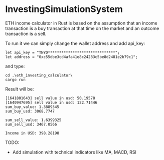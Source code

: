 # InvestingSimulationSystem
ETH income calculator in Rust is based on the assumption that an income transaction is a buy transaction at that time on the market and an outcome transaction is a sell.

To run it we can simply change the wallet address and add api_key:
```
let api_key = "TNYD******************************";
let address = "0xc55dbe3cd4afa41e8c24283c5be8d2481e2b79c1";
```

and type:
```
cd .\eth_investing_calculator\
cargo run
```

Result will be:
```
[1641801643] sell value in usd: 50.19578
[1640947695] sell value in usd: 122.71446
sum_buy_value: 1.3889345
sum_buy_usd: 3068.7747

sum_sell_value: 1.6399325
sum_sell_usd: 3467.0566

Income in USD: 398.28198
```

TODO:
- Add simulation with technical indicators like MA, MACD, RSI
